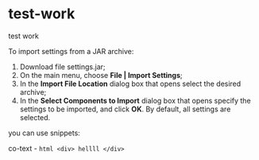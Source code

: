 # test-work
test work

To import settings from a JAR archive:

1. Download file settings.jar;
2. On the main menu, choose **File | Import Settings**;
3. In the **Import File Location** dialog box that opens select the desired archive;
4. In the **Select Components to Import** dialog box that opens specify the settings to be imported, and click **OK**. By default, all settings are selected.

you can use snippets:

co-text - ```html <div> hellll </div> ```

